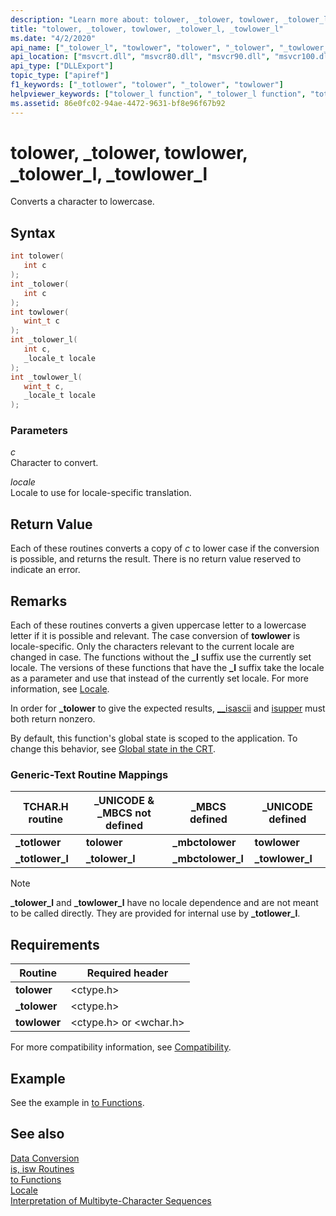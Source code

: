 ```yaml
---
description: "Learn more about: tolower, _tolower, towlower, _tolower_l, _towlower_l"
title: "tolower, _tolower, towlower, _tolower_l, _towlower_l"
ms.date: "4/2/2020"
api_name: ["_tolower_l", "towlower", "tolower", "_tolower", "_towlower_l", "_o__tolower", "_o__tolower_l", "_o__towlower_l", "_o_tolower", "_o_towlower"]
api_location: ["msvcrt.dll", "msvcr80.dll", "msvcr90.dll", "msvcr100.dll", "msvcr100_clr0400.dll", "msvcr110.dll", "msvcr110_clr0400.dll", "msvcr120.dll", "msvcr120_clr0400.dll", "ntdll.dll", "ucrtbase.dll", "api-ms-win-crt-string-l1-1-0.dll", "ntoskrnl.exe", "api-ms-win-crt-private-l1-1-0.dll"]
api_type: ["DLLExport"]
topic_type: ["apiref"]
f1_keywords: ["_totlower", "tolower", "_tolower", "towlower"]
helpviewer_keywords: ["tolower_l function", "_tolower_l function", "totlower function", "string conversion, to different characters", "lowercase, converting to", "tolower function", "string conversion, case", "towlower function", "_tolower function", "_totlower function", "towlower_l function", "case, converting", "characters, converting", "_towlower_l function"]
ms.assetid: 86e0fc02-94ae-4472-9631-bf8e96f67b92
---
```

# tolower, _tolower, towlower, _tolower_l, _towlower_l

Converts a character to lowercase.

## Syntax

```C
int tolower(
   int c
);
int _tolower(
   int c
);
int towlower(
   wint_t c
);
int _tolower_l(
   int c,
   _locale_t locale
);
int _towlower_l(
   wint_t c,
   _locale_t locale
);
```

### Parameters

*c*<br/>
Character to convert.

*locale*<br/>
Locale to use for locale-specific translation.

## Return Value

Each of these routines converts a copy of *c* to lower case if the conversion is possible, and returns the result. There is no return value reserved to indicate an error.

## Remarks

Each of these routines converts a given uppercase letter to a lowercase letter if it is possible and relevant. The case conversion of **towlower** is locale-specific. Only the characters relevant to the current locale are changed in case. The functions without the **_l** suffix use the currently set locale. The versions of these functions that have the **_l** suffix take the locale as a parameter and use that instead of the currently set locale. For more information, see [Locale](../../c-runtime-library/locale.md).

In order for **_tolower** to give the expected results, [__isascii](isascii-isascii-iswascii.md) and [isupper](isupper-isupper-l-iswupper-iswupper-l.md) must both return nonzero.

By default, this function's global state is scoped to the application. To change this behavior, see [Global state in the CRT](../global-state.md).

### Generic-Text Routine Mappings

|TCHAR.H routine|_UNICODE & _MBCS not defined|_MBCS defined|_UNICODE defined|
|---------------------|------------------------------------|--------------------|-----------------------|
|**_totlower**|**tolower**|**_mbctolower**|**towlower**|
|**_totlower_l**|**_tolower_l**|**_mbctolower_l**|**_towlower_l**|

> [!NOTE]
> **_tolower_l** and **_towlower_l** have no locale dependence and are not meant to be called directly. They are provided for internal use by **_totlower_l**.

## Requirements

|Routine|Required header|
|-------------|---------------------|
|**tolower**|\<ctype.h>|
|**_tolower**|\<ctype.h>|
|**towlower**|\<ctype.h> or \<wchar.h>|

For more compatibility information, see [Compatibility](../../c-runtime-library/compatibility.md).

## Example

See the example in [to Functions](../../c-runtime-library/to-functions.md).

## See also

[Data Conversion](../../c-runtime-library/data-conversion.md)<br/>
[is, isw Routines](../../c-runtime-library/is-isw-routines.md)<br/>
[to Functions](../../c-runtime-library/to-functions.md)<br/>
[Locale](../../c-runtime-library/locale.md)<br/>
[Interpretation of Multibyte-Character Sequences](../../c-runtime-library/interpretation-of-multibyte-character-sequences.md)<br/>
